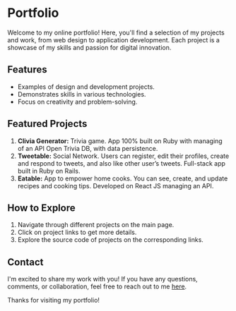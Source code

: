 # Portfolio

Welcome to my online portfolio! Here, you'll find a selection of my projects and work, from web design to application development. Each project is a showcase of my skills and passion for digital innovation.

## Features

- Examples of design and development projects.
- Demonstrates skills in various technologies.
- Focus on creativity and problem-solving.

## Featured Projects

1. **Clivia Generator:** Trivia game. App 100% built on Ruby with managing of an API Open Trivia DB, with data persistence.
2. **Tweetable:** Social Network. Users can register, edit their profiles, create and respond to tweets, and also like other user’s tweets. Full-stack app built in Ruby on Rails. 
3. **Eatable:** App to empower home cooks. You can see, create, and update recipes and cooking tips. Developed on React JS managing an API.

## How to Explore

1. Navigate through different projects on the main page.
2. Click on project links to get more details.
3. Explore the source code of projects on the corresponding links.

## Contact

I'm excited to share my work with you! If you have any questions, comments, or collaboration, feel free to reach out to me [here](mailto:davel.reymundo@gmail.com).

Thanks for visiting my portfolio!
